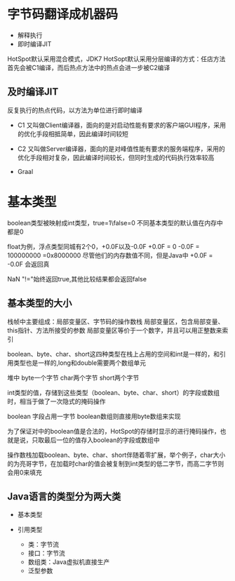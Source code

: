 # 字节码翻译成机器码
* 解释执行
* 即时编译JIT

HotSpot默认采用混合模式，JDK7 HotSopt默认采用分层编译的方式：任店方法首先会被C1编译，而后热点方法中的热点会进一步被C2编译

## 及时编译JIT
反复执行的热点代码，以方法为单位进行即时编译

* C1
又叫做Client编译器，面向的是对启动性能有要求的客户端GUI程序，采用的优化手段相抵简单，因此编译时间较短

* C2
又叫做Server编译器，面向的是对峰值性能有要求的服务端程序，采用的优化手段相对复杂，因此编译时间较长，但同时生成的代码执行效率较高

* Graal

# 基本类型
boolean类型被映射成int类型，true=1\false=0
不同基本类型的默认值在内存中都是0

float为例，浮点类型同城有2个0，+0.0F以及-0.0F
+0.0F = 0
-0.0F  = 100000000 =0x8000000
尽管他们的内存数值不同，但是Java中 +0.0F = -0.0F 会返回真

NaN "!="始终返回true,其他比较结果都会返回false

## 基本类型的大小
栈帧中主要组成：局部变量区、字节码的操作数栈
局部变量区，包含局部变量、this指针、方法所接受的参数
局部变量区等价于一个数字，并且可以用正整数来索引

boolean、byte、char、short这四种类型在栈上占用的空间和int是一样的，和引用类型也是一样的,long和double需要两个数组单元

堆中 byte一个字节   char两个字节 short两个字节

int类型的值，存储到这些类型（boolean、byte、char、short）的字段或数组时，相当于做了一次隐式的掩码操作

boolean 字段占用一字节 boolean数组则直接用byte数组来实现

为了保证对中的boolean值是合法的，HotSpot的存储时显示的进行掩码操作，也就是说，只取最后一位的值存入boolean的字段或数组中

操作数栈加载boolean、byte、char、short伴随着零扩展，举个例子，char大小的为亮哥字节，在加载时char的值会被复制到int类型的低二字节，而高二字节则会用0来填充


## Java语言的类型分为两大类
* 基本类型

* 引用类型
    * 类：字节流
    * 接口：字节流
    * 数组类：Java虚拟机直接生产
    * 泛型参数